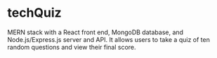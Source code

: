 # techQuiz
MERN stack with a React front end, MongoDB database, and Node.js/Express.js server and API. It allows users to take a quiz of ten random questions and view their final score.
